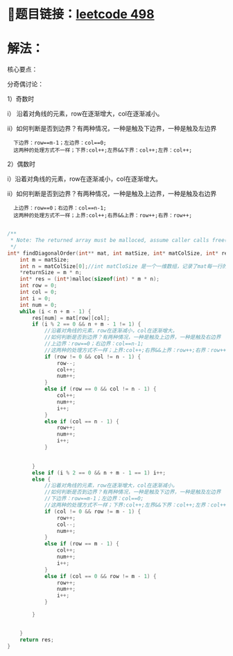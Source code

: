 # 🔗题目链接：[leetcode 498](https://leetcode.cn/problems/diagonal-traverse/)

# 解法：

核心要点：

分奇偶讨论：

1）奇数时

  i） 沿着对角线的元素，row在逐渐增大，col在逐渐减小。
  
  ii）如何判断是否到边界？有两种情况，一种是触及下边界，一种是触及左边界
  
      下边界：row==m-1；左边界：col==0;
      这两种的处理方式不一样；下界:col++;左界&&下界：col++;左界：col++;
        
2）偶数时

  i）沿着对角线的元素，row在逐渐减小，col在逐渐增大。
  
  ii）如何判断是否到边界？有两种情况，一种是触及上边界，一种是触及右边界
  
      上边界：row==0；右边界：col==n-1;
      这两种的处理方式不一样；上界:col++;右界&&上界：row++;右界：row++;

```C

/**
 * Note: The returned array must be malloced, assume caller calls free().
 */
int* findDiagonalOrder(int** mat, int matSize, int* matColSize, int* returnSize) {
    int m = matSize;
    int n = matColSize[0];//int matCloSize 是一个一维数组，记录了mat每一行的列数
    *returnSize = m * n;
    int* res = (int*)malloc(sizeof(int) * m * n);
    int row = 0;
    int col = 0;
    int i = 0;
    int num = 0;
    while (i < n + m - 1) {
        res[num] = mat[row][col];
        if (i % 2 == 0 && n + m - 1 != 1) {
            //沿着对角线的元素，row在逐渐减小，col在逐渐增大。
            //如何判断是否到边界？有两种情况，一种是触及上边界，一种是触及右边界
            //上边界：row==0；右边界：col==n-1;
            //这两种的处理方式不一样；上界:col++;右界&&上界：row++;右界：row++;
            if (row != 0 && col != n - 1) {
                row--;
                col++;
                num++;
            }
            else if (row == 0 && col != n - 1) {
                col++;
                num++;
                i++;
            }
            else if (col == n - 1) {
                row++;
                num++;
                i++;
            }
            

        }
        else if (i % 2 == 0 && n + m - 1 == 1) i++;
        else {
            //沿着对角线的元素，row在逐渐增大，col在逐渐减小。
            //如何判断是否到边界？有两种情况，一种是触及下边界，一种是触及左边界
            //下边界：row==m-1；左边界：col==0;
            //这两种的处理方式不一样；下界:col++;左界&&下界：col++;左界：col++;
            if (col != 0 && row != m - 1) {
                row++;
                col--;
                num++;
            }
            else if (row == m - 1) {
                col++;
                num++;
                i++;
            }
            else if (col == 0 && row != m - 1) {
                row++;
                num++;
                i++;
            }

        }


    }
    return res;
}

```
